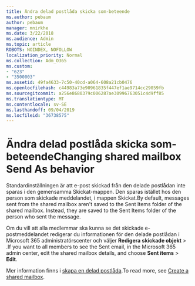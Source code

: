 ```yaml
---
title: Ändra delad postlåda skicka som-beteende
ms.author: pebaum
author: pebaum
manager: mnirkhe
ms.date: 3/22/2018
ms.audience: Admin
ms.topic: article
ROBOTS: NOINDEX, NOFOLLOW
localization_priority: Normal
ms.collection: Adm_O365
ms.custom:
- "623"
- "3500003"
ms.assetid: 49fa4633-7c50-40cd-a064-608a21cb0476
ms.openlocfilehash: c44983a73e90961835f447ef1ae9714cc29059fb
ms.sourcegitcommit: a256e8680379c006287ae30996763051c4d9ff85
ms.translationtype: MT
ms.contentlocale: sv-SE
ms.lasthandoff: 09/04/2019
ms.locfileid: "36738575"
---
```

# <a name="changing-shared-mailbox-send-as-behavior"></a><span data-ttu-id="4ff38-102">Ändra delad postlåda skicka som-beteende</span><span class="sxs-lookup"><span data-stu-id="4ff38-102">Changing shared mailbox Send As behavior</span></span>

<span data-ttu-id="4ff38-p101">Standardinställningen är att e-post skickad från den delade postlådan inte sparas i den gemensamma Skickat-mappen. Den sparas istället hos den person som skickade meddelandet, i mappen Skickat.</span><span class="sxs-lookup"><span data-stu-id="4ff38-p101">By default, messages sent from the shared mailbox aren't saved to the Sent Items folder of the shared mailbox. Instead, they are saved to the Sent Items folder of the person who sent the message.</span></span>
  
<span data-ttu-id="4ff38-105">Om du vill att alla medlemmar ska kunna se det skickade e-postmeddelandet redigerar du informationen för den delade postlådan i Microsoft 365 administratörscenter och väljer **Redigera** **skickade objekt** \> .</span><span class="sxs-lookup"><span data-stu-id="4ff38-105">If you want to all members to see the Sent email, in the Microsoft 365 admin center, edit the shared mailbox details, and choose **Sent items** \> **Edit**.</span></span>
  
<span data-ttu-id="4ff38-106">Mer information finns i [skapa en delad postlåda](https://docs.microsoft.com/office365/admin/email/create-a-shared-mailbox).</span><span class="sxs-lookup"><span data-stu-id="4ff38-106">To read more, see [Create a shared mailbox](https://docs.microsoft.com/office365/admin/email/create-a-shared-mailbox).</span></span>
  